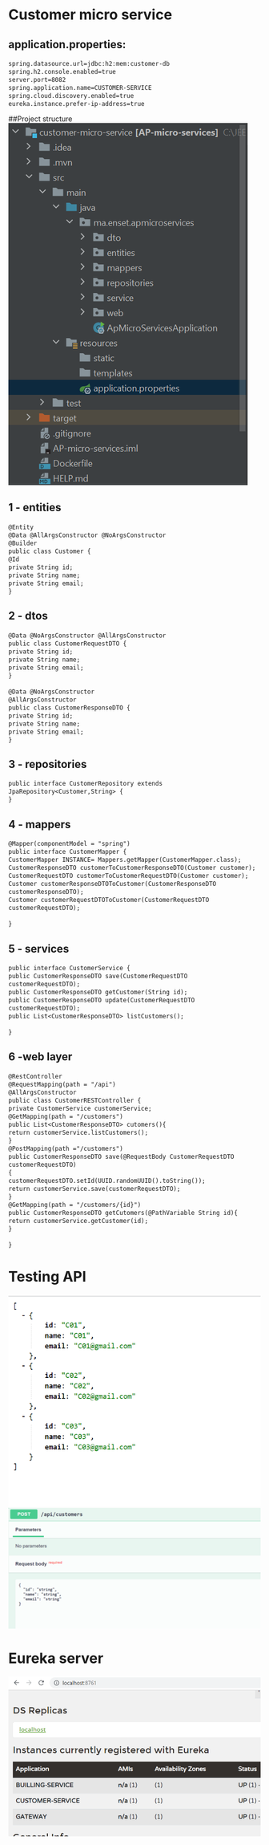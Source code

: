 #  Customer micro service
## application.properties:
    spring.datasource.url=jdbc:h2:mem:customer-db
    spring.h2.console.enabled=true
    server.port=8082
    spring.application.name=CUSTOMER-SERVICE
    spring.cloud.discovery.enabled=true
    eureka.instance.prefer-ip-address=true
##Project structure 
![img.png](img.png)
## 1 - entities
    @Entity
    @Data @AllArgsConstructor @NoArgsConstructor
    @Builder
    public class Customer {
    @Id
    private String id;
    private String name;
    private String email;
    }
## 2 - dtos
    @Data @NoArgsConstructor @AllArgsConstructor
    public class CustomerRequestDTO {
    private String id;
    private String name;
    private String email;
    }

    @Data @NoArgsConstructor
    @AllArgsConstructor
    public class CustomerResponseDTO {
    private String id;
    private String name;
    private String email;
    }
## 3 - repositories
    public interface CustomerRepository extends JpaRepository<Customer,String> {
    }
## 4 - mappers

    @Mapper(componentModel = "spring")
    public interface CustomerMapper {
    CustomerMapper INSTANCE= Mappers.getMapper(CustomerMapper.class);
    CustomerResponseDTO customerToCustomerResponseDTO(Customer customer);
    CustomerRequestDTO customerToCustomerRequestDTO(Customer customer);
    Customer customerResponseDTOToCustomer(CustomerResponseDTO customerResponseDTO);
    Customer customerRequestDTOToCustomer(CustomerRequestDTO customerRequestDTO);
    
    }
## 5 - services

    public interface CustomerService {
    public CustomerResponseDTO save(CustomerRequestDTO customerRequestDTO);
    public CustomerResponseDTO getCustomer(String id);
    public CustomerResponseDTO update(CustomerRequestDTO customerRequestDTO);
    public List<CustomerResponseDTO> listCustomers();
    
    }
## 6 -web layer
    @RestController
    @RequestMapping(path = "/api")
    @AllArgsConstructor
    public class CustomerRESTController {
    private CustomerService customerService;
    @GetMapping(path = "/customers")
    public List<CustomerResponseDTO> cutomers(){
    return customerService.listCustomers();
    }
    @PostMapping(path ="/customers")
    public CustomerResponseDTO save(@RequestBody CustomerRequestDTO customerRequestDTO)
    {
    customerRequestDTO.setId(UUID.randomUUID().toString());
    return customerService.save(customerRequestDTO);
    }
    @GetMapping(path = "/customers/{id}")
    public CustomerResponseDTO getCutomers(@PathVariable String id){
    return customerService.getCustomer(id);
    }
    
    }
# Testing API
![img_1.png](img_1.png)
![img_2.png](img_2.png)
# Eureka server 
![img_3.png](img_3.png)

